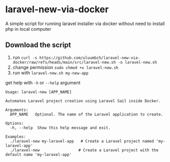 # laravel-new-via-docker
A simple script for running laravel installer via docker without need to install php in local computer


## Download the script
1. run `curl -s https://github.com/uluumbch/laravel-new-via-docker/raw/refs/heads/main/src/laravel-new.sh -o laravel-new.sh`
2. change permission `sudo chmod +x laravel-new.sh`
3. run with `laravel-new.sh my-new-app`


get help with `-h` or `--help` argument

```
Usage: laravel-new [APP_NAME]

Automates Laravel project creation using Laravel Sail inside Docker.

Arguments:
  APP_NAME   Optional. The name of the Laravel application to create.

Options:
  -h, --help  Show this help message and exit.

Examples:
  ./laravel-new my-laravel-app   # Create a Laravel project named 'my-laravel-app'
  ./laravel-new                 # Create a Laravel project with the default name 'my-laravel-app'
```
